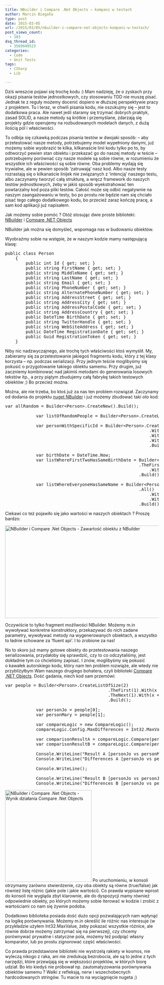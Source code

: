```yaml
---
title: NBuilder i Compare .Net Objects – kompani w testach
author: Marcin Biegała
type: post
date: 2015-03-05
url: /2015/03/05/nbuilder-i-compare-net-objects-kompani-w-testach/
post_views_count:
  - 183
dsq_thread_id:
  - 3569949523
categories:
  - Code
  - Unit Tests
tags:
  - CSharp
  - Lib

---
```

Dziś wreszcie pojawi się trochę kodu :)
Mam nadzieję, że o zyskach przy okazji pisania testów jednostkowych, czy stosowaniu TDD nie muszę pisać. Jednak te z reguły możemy docenić dopiero w dłuższej perspektywie pracy z projektem. Tu i teraz, w chwili pisania kodu, nie oszukujmy się &#8211; jest to dodatkowa praca.
Ale nawet jeśli staramy się trzymać dobrych praktyk, zasad SOLID, a nasze metody są krótkie i przemyślane, zdarzają się projekty gdzie operujemy na rozbudowanych modelach danych, z dużą ilością pól i właściwości.

To odbija się czkawką podczas pisania testów w dwojaki sposób:
&#8211; aby przetestować nasze metody, potrzebujemy model wypełniony danymi, już możemy sobie wyobrazić te kilka, kilkanaście linii kodu tylko po to, by odtworzyć pewien stan obiektu i przekazać go do naszej metody w teście
&#8211; potrzebujemy porównać czy nasze modele są sobie równe, w rozumieniu że wszystkie ich właściwości są sobie równe.
Oba problemy wydają się trywialne, ale w pewien sposób &#8216;zatruwają&#8217; nasz kod. Albo nasze testy rozrastają się o kilkanaście linijek nie związanych z &#8216;intencją&#8217; naszego testu, albo zaczynamy tworzyć całą strukturę, a wręcz framework do naszych testów jednostkowych, żeby w jakiś sposób wyekstrahować ten powtarzalny kod poza pliki testów.
Całość może się odbić negatywnie na naszym zaangażowaniu w testy, bo po prostu nie będzie nam się chciało pisać tego całego dodatkowego kodu, bo przecież zaraz kończę pracę, a sam kod aplikacji już napisałem.

Jak możemy sobie pomóc ? Otóż stosując dwie proste biblioteki: <a title="NBuilder" href="https://github.com/garethdown44/nbuilder/" target="_blank">NBuilder</a> i <a title="Compare .Net Objects" href="https://comparenetobjects.codeplex.com/" target="_blank">Compare .NET Objects</a>

<!--more-->NBuilder jak można się domyśleć, wspomaga nas w budowaniu obiektów.


Wyobraźmy sobie na wstępie, że w naszym kodzie mamy następującą klasę:

<pre class="lang:c# decode:true">public class Person
    {
        public int Id { get; set; }
        public string FirstName { get; set; }
        public string MiddleName { get; set; }
        public string LastName { get; set; }
        public string Email { get; set; }
        public string PhoneNumber { get; set; }
        public string AlternatePhoneNumber { get; set; }
        public string AddressStreet { get; set; }
        public string AddressCity { get; set; }
        public string AddressPostalCode { get; set; }
        public string AddressCountry { get; set; }
        public DateTime BirthDate { get; set; }
        public string TwitterHandle { get; set; }
        public string WebSiteAddress { get; set; }
        public DateTime RegistrationDate { get; set; }
        public Guid RegistrationToken { get; set; }
    }</pre>

Niby nic nadzwyczajnego, ale trochę tych właściwości ktoś wymyślił. My, zabieramy się za przetestowanie jakiegoś fragmentu kodu, który z tej klasy korzysta &#8211; np. podczas serializacji.
Przy jednym teście moglibyśmy się pokusić o przygotowanie takiego obiektu samemu. Przy drugim, już zaczniemy kombinować nad jakimiś metodami do generowania losowych tekstów itp., a przy piątym zbudujemy całą fabrykę takich testowych obiektów ;) Bo przecież można.

Można, ale nie trzeba, bo ktoś już za nas ten problem rozwiązał.
Zaczynamy od dodania do projektu [nuget NBuilder][1] i już możemy zbudować taki oto kod:

<pre class="lang:c# decode:true">var allRandom = Builder&lt;Person&gt;.CreateNew().Build();

            var listOfRandomPeople = Builder&lt;Person&gt;.CreateListOfSize(20).Build();

            var personWithSpecificId = Builder&lt;Person&gt;.CreateNew()
                                                        .With(x =&gt; x.Id = 666)
                                                        .With(x =&gt; x.FirstName = "Jaś")
                                                        .With(x =&gt; x.LastName = "Fasola")
                                                        .Build();

            var birthDate = DateTime.Now;
            var listWhereFirstTwoHasSameBirthDate = Builder&lt;Person&gt;.CreateListOfSize(26)
                                                    .TheFirst(2)
                                                        .With(x =&gt; x.BirthDate = birthDate)
                                                    .Build();

            var listWhereEveryoneHasSameName = Builder&lt;Person&gt;.CreateListOfSize(26)
                                                    .All()
                                                        .With(x =&gt; x.FirstName = "John")
                                                        .With(x =&gt; x.LastName = "Doe")
                                                    .Build();</pre>

Ciekawi co też pojawiło się jako wartości w naszych obiektach ? Proszę bardzo:

<a href="https://miedzy-nawiasami.pl/wp-content/uploads/2015/03/2015-03-02-21_27_41-master-•-NBuilderSample-Debug_Any-CPU-Debugging-Microsoft-Visual-Studio.png" rel="lightbox[313]"><img class="aligncenter wp-image-338 size-full" src="https://miedzy-nawiasami.pl/wp-content/uploads/2015/03/2015-03-02-21_27_41-master-•-NBuilderSample-Debug_Any-CPU-Debugging-Microsoft-Visual-Studio.png" alt="NBuilder i Compare .Net Objects - Zawartość obiektu z NBuilder" width="537" height="302" srcset="https://miedzy-nawiasami.pl/wp-content/uploads/2015/03/2015-03-02-21_27_41-master-•-NBuilderSample-Debug_Any-CPU-Debugging-Microsoft-Visual-Studio-300x169.png 300w, https://miedzy-nawiasami.pl/wp-content/uploads/2015/03/2015-03-02-21_27_41-master-•-NBuilderSample-Debug_Any-CPU-Debugging-Microsoft-Visual-Studio.png 537w" sizes="(max-width: 537px) 100vw, 537px" /></a>

Oczywiście to tylko fragment możliwości NBuilder. Możemy m.in wywoływać konkretne konstruktory, przekazywać do nich zadane parametry, wywoływać metody na wygenerowanych obiektach, a wszystko to ładnie schowane za &#8216;fluent api&#8217;.
I to zrobione za nas!

No to skoro już mamy gotowe obiekty do przetestowania naszego serializowania, przydałoby się sprawdzić, czy to co odczytaliśmy, jest dokładnie tym co chcieliśmy zapisać. I znów, moglibyśmy się pokusić o kawałek autorskiego kodu, który nam ten problem rozwiąże, ale wtedy nie przybliżyłbym Wam naszego drugiego bohatera, czyli biblioteki <a title="Compare .Net Objects" href="https://comparenetobjects.codeplex.com/" target="_blank">Compare .NET Objects</a>.
Dość gadania, niech kod sam przemówi:

<pre class="lang:c# decode:true">var people = Builder&lt;Person&gt;.CreateListOfSize(2)
                                        .TheFirst(1).With(x =&gt; x.FirstName = "Jo")
                                        .TheNext(1).With(x =&gt; x.FirstName = "Mary")
                                        .Build();

            var personJo = people[0];
            var personMary = people[1];

            var compareLogic = new CompareLogic();
            compareLogic.Config.MaxDifferences = Int32.MaxValue;

            var comparisonResultA = compareLogic.Compare(personJo, personMary);
            var comparisonResultB = compareLogic.Compare(personJo, personJo);

            Console.WriteLine("Result A [personJo vs personMary]: " + comparisonResultA.AreEqual);
            Console.WriteLine("Differences A [personJo vs personMary]: " + comparisonResultA.DifferencesString);

            Console.WriteLine();

            Console.WriteLine("Result B [personJo vs personJo]: " + comparisonResultB.AreEqual);
            Console.WriteLine("Differences B [personJo vs personJo]: " + comparisonResultB.DifferencesString);</pre>

<a href="https://miedzy-nawiasami.pl/wp-content/uploads/2015/03/ComnpareNetObjectsConsoleResult.png" rel="lightbox[313]"><img class="alignright wp-image-342 size-medium" src="https://miedzy-nawiasami.pl/wp-content/uploads/2015/03/ComnpareNetObjectsConsoleResult-283x300.png" alt="NBuilder i Compare .Net Objects - Wynik działania Compare .Net Objects" width="283" height="300" srcset="https://miedzy-nawiasami.pl/wp-content/uploads/2015/03/ComnpareNetObjectsConsoleResult-283x300.png 283w, https://miedzy-nawiasami.pl/wp-content/uploads/2015/03/ComnpareNetObjectsConsoleResult.png 813w" sizes="(max-width: 283px) 100vw, 283px" /></a> Po uruchomieniu, w konsoli otrzymamy zarówno stwierdzenie, czy oba obiekty są równe (true/false) jak również listę różnic (jakie pole i jakie wartości).
Co prawda wypisane wprost do konsoli nie wygląda zbyt klarownie, ale do dyspozycji mamy również odpowiednie obiekty, po których możemy sobie iterować w kodzie i zrobić z wartościami co nam się żywnie podoba.

Dodatkowo biblioteka posiada dość dużo opcji pozwalających nam wpłynąć na logikę porównywania. Możemy m.in określić ile różnic nas interesuje (w przykładzie użyłem Int32.MaxValue, żeby pokazać wszystkie różnice, ale równie dobrze możemy zatrzymać się na pierwszej), czy chcemy porównywać prywatne i statyczne pola, możemy też podpiąć własny komparator, lub po prostu zignorować część właściwości.

Co prawda przedstawione biblioteki nie wystrzelą rakiety w kosmos, nie wyleczą nikogo z raka, ani nie zredukują bezrobocia, ale są to jedne z tych narzędzi, które przewijają się w większości projektów, w których biorę udział. Bo kto kiedyś nie próbował np. zautomatyzowania porównywania obiektów samemu ? Walki z refleksją, nerw i wszechobecnych hardcodowanych stringów.
Tu macie to na wyciągnięcie nugeta ;)

&nbsp;

 [1]: https://www.nuget.org/packages/NBuilder/